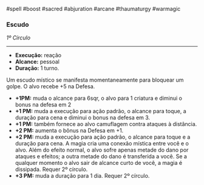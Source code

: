 #spell #boost #sacred #abjuration #arcane #thaumaturgy #warmagic
### Escudo
*1º Círculo*
___
- **Execução:** reação
- **Alcance:** pessoal
- **Duração:** 1 turno.

Um escudo místico se manifesta momentaneamente para bloquear um golpe. O alvo recebe +5 na Defesa. 

- **+1PM:** muda o alcance para 6sqr, o alvo para 1 criatura e diminui o bonus na defesa em 2
- **+1 PM:** muda a execução para ação padrão, o alcance para toque, a duração para cena e diminui o bonus na defesa em 3. 
- **+1 PM:** também fornece ao alvo camuflagem contra ataques à distância. 
- **+2 PM:** aumenta o bônus na Defesa em +1.
- **+2 PM:** muda a execução para ação padrão, o alcance para toque e a duração para cena. A magia cria uma conexão mística entre você e o alvo. Além do efeito normal, o alvo sofre apenas metade do dano por ataques e efeitos; a outra metade do dano é transferida a você. Se a qualquer momento o alvo sair de alcance curto de você, a magia é dissipada. Requer 2º círculo. 
- **+3 PM:** muda a duração para 1 dia. Requer 2º círculo.
